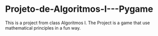 # Projeto-de-Algoritmos-I---Pygame

This is a project from class Algoritmos I. The Project is a game that use mathematical principles in a fun way. 
